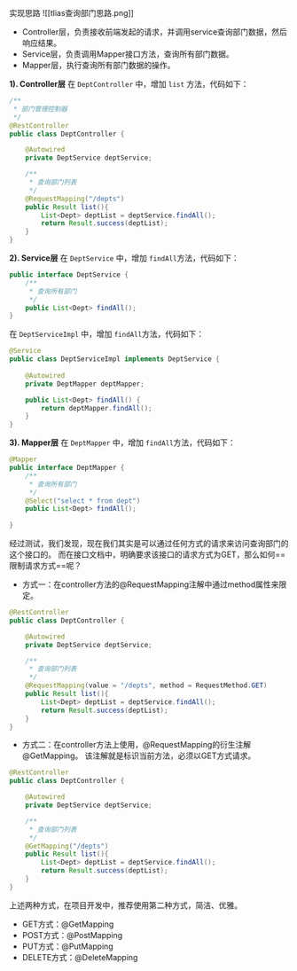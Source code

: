 实现思路
![[tlias查询部门思路.png]]
- Controller层，负责接收前端发起的请求，并调用service查询部门数据，然后响应结果。
- Service层，负责调用Mapper接口方法，查询所有部门数据。
- Mapper层，执行查询所有部门数据的操作。

**1). Controller层**
在 `DeptController` 中，增加 `list` 方法，代码如下：
```Java
/**
 * 部门管理控制器
 */
@RestController
public class DeptController {

    @Autowired
    private DeptService deptService;

    /**
     * 查询部门列表
     */
    @RequestMapping("/depts")
    public Result list(){
        List<Dept> deptList = deptService.findAll();
        return Result.success(deptList);
    }
}
```

**2). Service层**
在 `DeptService` 中，增加 `findAll`方法，代码如下：
```Java
public interface DeptService {
    /**
     * 查询所有部门
     */
    public List<Dept> findAll();
}
```
在 `DeptServiceImpl` 中，增加 `findAll`方法，代码如下：
```Java
@Service
public class DeptServiceImpl implements DeptService {
    
    @Autowired
    private DeptMapper deptMapper;

    public List<Dept> findAll() {
        return deptMapper.findAll();
    }
}
```

**3). Mapper层**
在 `DeptMapper` 中，增加 `findAll`方法，代码如下：
```Java
@Mapper
public interface DeptMapper {
    /**
     * 查询所有部门
     */
    @Select("select * from dept")
    public List<Dept> findAll();
    
}
```

经过测试，我们发现，现在我们其实是可以通过任何方式的请求来访问查询部门的这个接口的。 而在接口文档中，明确要求该接口的请求方式为GET，那么如何==限制请求方式==呢？
- 方式一：在controller方法的@RequestMapping注解中通过method属性来限定。
```Java
@RestController
public class DeptController {

    @Autowired
    private DeptService deptService;

    /**
     * 查询部门列表
     */
    @RequestMapping(value = "/depts", method = RequestMethod.GET)
    public Result list(){
        List<Dept> deptList = deptService.findAll();
        return Result.success(deptList);
    }
}
```

- 方式二：在controller方法上使用，@RequestMapping的衍生注解 @GetMapping。 该注解就是标识当前方法，必须以GET方式请求。
```Java
@RestController
public class DeptController {

    @Autowired
    private DeptService deptService;

    /**
     * 查询部门列表
     */
    @GetMapping("/depts")
    public Result list(){
        List<Dept> deptList = deptService.findAll();
        return Result.success(deptList);
    }
}
```

上述两种方式，在项目开发中，推荐使用第二种方式，简洁、优雅。
- GET方式：@GetMapping
- POST方式：@PostMapping
- PUT方式：@PutMapping
- DELETE方式：@DeleteMapping